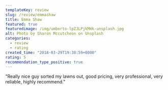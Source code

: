 ```yaml
---
templateKey: review
slug: /review/emmashaw
title: Emma Shaw
featured: true
featuredimage: /img/umberto-lpZJLPjkMHk-unsplash.jpg
alt: Photo by Sharon Mccutcheon on Unsplash
categories:
  - review
  - rating
created_time: "2018-03-29T19:38:59+0000"
rating: 5
recommendation_type_positive: true
---
```

"Really nice guy sorted my lawns out, good pricing, very professional, very reliable, highly recommend."

